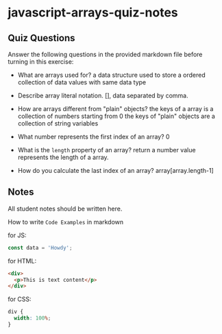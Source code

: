 # javascript-arrays-quiz-notes

## Quiz Questions

Answer the following questions in the provided markdown file before turning in this exercise:

- What are arrays used for?
  a data structure used to store a ordered collection of data values with same data type

- Describe array literal notation.
  [], data separated by comma.

- How are arrays different from "plain" objects?
  the keys of a array is a collection of numbers starting from 0
  the keys of "plain" objects are a collection of string variables

- What number represents the first index of an array?
  0

- What is the `length` property of an array?
  return a number value represents the length of a array.

- How do you calculate the last index of an array?
  array[array.length-1]

## Notes

All student notes should be written here.

How to write `Code Examples` in markdown

for JS:

```javascript
const data = 'Howdy';
```

for HTML:

```html
<div>
  <p>This is text content</p>
</div>
```

for CSS:

```css
div {
  width: 100%;
}
```
